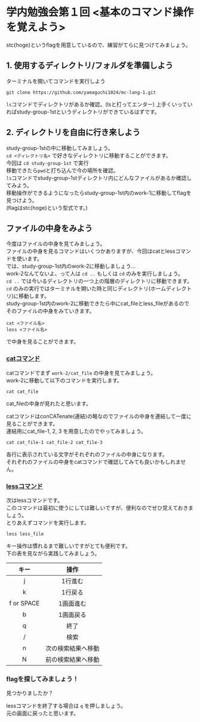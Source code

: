 # 学内勉強会第１回 <基本のコマンド操作を覚えよう>
stc{hoge}というflagを用意しているので、練習がてらに見つけてみましょう。  

## 1. 使用するディレクトリ/フォルダを準備しよう
ターミナルを開いてコマンドを実行しよう  
```
git clone https://github.com/yamaguchi1024/mc-lang-1.git
```
`ls`コマンドでディレクトリがあるか確認。(lsと打ってエンター) 
上手くいっていればstudy-group-1stというディレクトリができているはずです。  
## 2. ディレクトリを自由に行き来しよう
study-group-1stの中に移動してみましょう。  
`cd <ディレクトリ名>` で好きなディレクトリに移動することができます。  
今回は `cd study-group-1st` で実行  
移動できたら`pwd`と打ち込んで今の場所を確認。  
`ls`コマンドでstudy-group-1stディレクトリ内にどんなファイルがあるか確認してみよう。  
移動操作ができるようになったらstudy-group-1st内のwork-1に移動してflagを見つけよう。  
(flagはstc{hoge}という型式です。)  

## ファイルの中身をみよう
今度はファイルの中身を見てみましょう。  
ファイルの中身を見るコマンドはいくつかありますが、今回はcatとlessコマンドを使います。  
では、study-group-1st内のwork-2に移動しましょう...  
work-2なんてないよ、って人は `cd ..` もしくは `cd` のみを実行しましょう。  
`cd ..` では今いるディレクトリの一つ上の階層のディレクトリに移動できます。  
`cd` のみの実行ではターミナルを開いた時と同じディレクトリ(ホームディレクトリ)に移動します。  
study-group-1st内のwork-2に移動できたら中にcat_fileとless_fileがあるのでそのファイルの中身をみていきます。  
```
cat <ファイル名>  
less <ファイル名>
```
で中身を見ることができます。  
### <u>catコマンド</u>
catコマンドでまず `work-2/cat_file` の中身を見てみましょう。  
work-2に移動して以下のコマンドを実行します。  
```
cat cat_file
```
cat_fileの中身が見れたと思います。  

catコマンドはconCATenate(連結)の略なのでファイルの中身を連結して一度に見ることができます。  
連結用にcat_file-1, 2, 3 を用意したのでやってみましょう。  
```
cat cat_file-1 cat_file-2 cat_file-3
```
各行に表示されている文字がそれぞれのファイルの中身になります。  
それぞれのファイルの中身をcatコマンドで確認してみても良いかもしれません。  

### <u>lessコマンド</u>
次はlessコマンドです。  
このコマンドは最初に使うにしては難しいですが、便利なのでぜひ覚えておきましょう。  
とりあえずコマンドを実行します。  
```
less less_file
```
キー操作は慣れるまで難しいですがとても便利です。  
下の表を見ながら実践してみましょう。  

|キー|操作|
|:---:|:---:|
| j | 1行進む |
| k | 1行戻る |
| f or SPACE | 1画面進む |
| b | 1画面戻る |
| q | 終了 |
| / | 検索 |
| n | 次の検索結果へ移動 |
| N | 前の検索結果へ移動 |

### flagを探してみましょう！  
見つかりましたか？

lessコマンドを終了する場合は `q` を押しましょう。  
元の画面に戻ったと思います。  